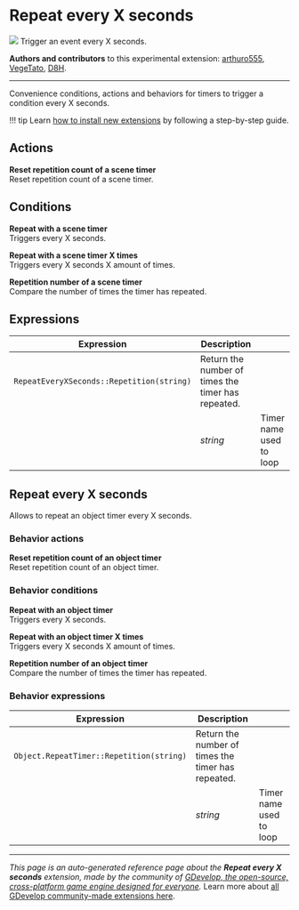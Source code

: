 # Repeat every X seconds

<img src="https://resources.gdevelop-app.com/assets/Icons/repeat.svg" class="extension-icon"></img>
Trigger an event every X seconds.

**Authors and contributors** to this experimental extension: [arthuro555](https://gd.games/arthuro555), [VegeTato](https://gd.games/VegeTato), [D8H](https://gd.games/D8H).

---

Convenience conditions, actions and behaviors for timers to trigger a condition every X seconds.

!!! tip
    Learn [how to install new extensions](/gdevelop5/extensions/search) by following a step-by-step guide.

## Actions

**Reset repetition count of a scene timer**  
Reset repetition count of a scene timer.

## Conditions

**Repeat with a scene timer**  
Triggers every X seconds.

**Repeat with a scene timer X times**  
Triggers every X seconds X amount of times.

**Repetition number of a scene timer**  
Compare the number of times the timer has repeated.

## Expressions

| Expression | Description |  |
|-----|-----|-----|
| `RepeatEveryXSeconds::Repetition(string)` | Return the number of times the timer has repeated. ||
| | _string_ | Timer name used to loop |

## Repeat every X seconds 

Allows to repeat an object timer every X seconds. 

### Behavior actions

**Reset repetition count of an object timer**  
Reset repetition count of an object timer.

### Behavior conditions

**Repeat with an object timer**  
Triggers every X seconds.

**Repeat with an object timer X times**  
Triggers every X seconds X amount of times.

**Repetition number of an object timer**  
Compare the number of times the timer has repeated.

### Behavior expressions

| Expression | Description |  |
|-----|-----|-----|
| `Object.RepeatTimer::Repetition(string)` | Return the number of times the timer has repeated. ||
| | _string_ | Timer name used to loop |


---

*This page is an auto-generated reference page about the **Repeat every X seconds** extension, made by the community of [GDevelop, the open-source, cross-platform game engine designed for everyone](https://gdevelop.io/).* Learn more about [all GDevelop community-made extensions here](/gdevelop5/extensions).
